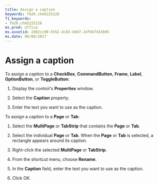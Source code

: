 ```yaml
---
title: Assign a caption
keywords: fm20.chm5225228
f1_keywords:
- fm20.chm5225228
ms.prod: office
ms.assetid: 2d82cc90-5552-4c83-8dd7-24f947433b95
ms.date: 06/08/2017
---
```



# Assign a caption

To assign a caption to a  **CheckBox**, **CommandButton**, **Frame**, **Label**, **OptionButton**, or **ToggleButton**:



1. Display the control's  **Properties** window.
    
2. Select the  **Caption** property.
    
3. Enter the text you want to use as the caption.
    

To assign a caption to a  **Page** or **Tab**:


1. Select the  **MultiPage** or **TabStrip** that contains the **Page** or **Tab**.
    
2. Select the individual  **Page** or **Tab**. When the **Page** or **Tab** is selected, a rectangle appears around its caption.
    
3. Right-click the selected  **MultiPage** or **TabStrip**.
    
4. From the shortcut menu, choose  **Rename**.
    
5. In the  **Caption** field, enter the text you want to use as the caption.
    
6. Click OK.
    


